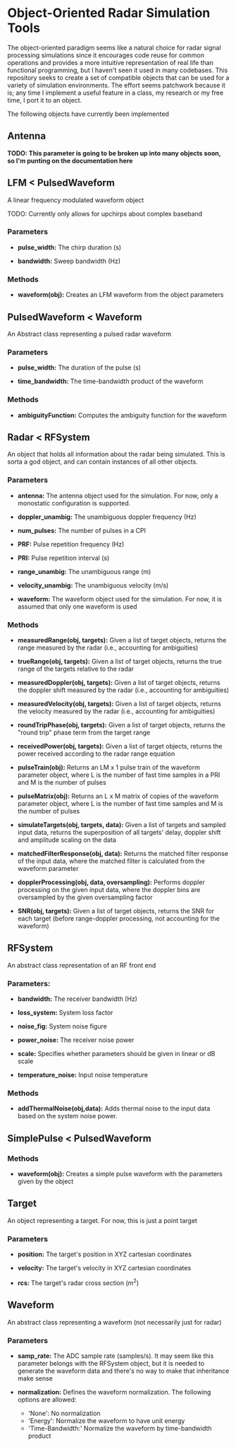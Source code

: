 # Object-Oriented Radar Simulation Tools

The object-oriented paradigm seems like a natural choice for radar signal
processing simulations since it encourages code reuse for common operations and
provides a more intuitive representation of real life than functional programming,
         but I haven't seen it used in many codebases. This repository seeks to create
         a set of compatible objects that can be used for a variety of simulation environments.
         The effort seems patchwork because it is; any time I implement a useful feature
         in a class, my research or my free time, I port it to an object.

The following objects have currently been implemented

## Antenna
**TODO: This parameter is going to be broken up into many objects soon, so I'm punting on the documentation here**

## LFM < PulsedWaveform
A linear frequency modulated waveform object

TODO: Currently only allows for upchirps about complex baseband

### Parameters
- **pulse_width:** The chirp duration (s)

- **bandwidth:** Sweep bandwidth (Hz)
### Methods
- **waveform(obj):** Creates an LFM waveform from the object parameters

## PulsedWaveform < Waveform

An Abstract class representing a pulsed radar waveform

### Parameters
- **pulse_width:** The duration of the pulse (s)

- **time_bandwidth:** The time-bandwidth product of the waveform

### Methods
- **ambiguityFunction:** Computes the ambiguity function for the waveform

## Radar < RFSystem

An object that holds all information about the radar being simulated. This is sorta a god object, and can contain instances of all other objects.

### Parameters
- **antenna:** The antenna object used for the simulation. For now, only a monostatic configuration is supported.

- **doppler_unambig:** The unambiguous doppler frequency (Hz)
- **num_pulses:** The number of pulses in a CPI
- **PRF:** Pulse repetition frequency (Hz)
- **PRI:** Pulse repetition interval (s)
- **range_unambig:** The unambiguous range (m)
- **velocity_unambig:** The unambiguous velocity (m/s)
- **waveform:** The waveform object used for the simulation. For now, it is assumed that only one waveform is used

### Methods
- **measuredRange(obj, targets):** Given a list of target objects, returns the range measured by the radar (i.e., accounting for ambiguities)

- **trueRange(obj, targets):** Given a list of target objects, returns the true range 
of the targets relative to the radar
- **measuredDoppler(obj, targets):** Given a list of target objects, returns the doppler shift measured by the radar (i.e., accounting for ambiguities)
- **measuredVelocity(obj, targets):** Given a list of target objects, returns the velocity measured by the radar (i.e., accounting for ambiguities)
- **roundTripPhase(obj, targets):** Given a list of target objects, returns the "round trip" phase term from the target range
- **receivedPower(obj, targets):** Given a list of target objects, returns the power received according to the radar range equation
- **pulseTrain(obj):** Returns an LM x 1 pulse train of the waveform parameter object, where L is the number of fast time samples in a PRI and M is the
number of pulses
- **pulseMatrix(obj):** Returns an L x M matrix of copies of the waveform parameter object, where L is the number of fast time samples and M is the number of pulses
- **simulateTargets(obj, targets, data):** Given a list of targets and sampled input data, returns the superposition of all targets' delay, doppler shift and amplitude scaling on the data
- **matchedFilterResponse(obj, data):** Returns the matched filter response of the input data, where the matched filter is calculated from the waveform parameter
- **dopplerProcessing(obj, data, oversampling):** Performs doppler processing on the given input data, where the doppler bins are oversampled by the given oversampling factor
- **SNR(obj, targets):** Given a list of target objects, returns the SNR for each target (before range-doppler processing, not accounting for the waveform)

## RFSystem

An abstract class representation of an RF front end

### Parameters:
- **bandwidth:** The receiver bandwidth (Hz)

- **loss_system:** System loss factor
- **noise_fig:** System noise figure
- **power_noise:** The receiver noise power
- **scale:** Specifies whether parameters should be given in linear or dB scale
- **temperature_noise:** Input noise temperature

### Methods
- **addThermalNoise(obj,data):** Adds thermal noise to the input data based on the system noise power.

## SimplePulse < PulsedWaveform

### Methods
- **waveform(obj):** Creates a simple pulse waveform with the parameters given by the object

## Target

An object representing a target. For now, this is just a point target

### Parameters
- **position:** The target's position in XYZ cartesian coordinates

- **velocity:** The target's velocity in XYZ cartesian coordinates
- **rcs:** The target's radar cross section (m<sup>2</sup>)

## Waveform

An abstract class representing a waveform (not necessarily just for radar)

### Parameters
- **samp_rate:** The ADC sample rate (samples/s). It may seem like this parameter belongs with the RFSystem object, but it is needed to generate the waveform data and there's no way to make that inheritance make sense

- **normalization:** Defines the waveform normalization. The following options are allowed:
  - 'None': No normalization
  - 'Energy': Normalize the waveform to have unit energy
  - 'Time-Bandwidth:' Normalize the waveform by time-bandwidth product
